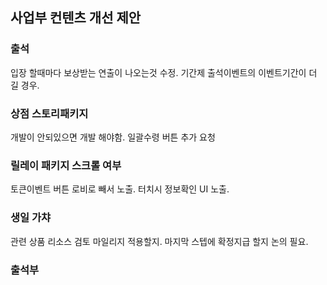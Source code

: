 ## 사업부 컨텐츠 개선 제안

### 출석 
입장 할때마다 보상받는 연출이 나오는것 수정.
기간제 출석이벤트의 이벤트기간이 더 길 경우. 

### 상점 스토리패키지 
개발이 안되있으면 개발 해야함.
일괄수령 버튼 추가 요청

### 릴레이 패키지 스크롤 여부 
토큰이벤트 버튼 로비로 빼서 노출.
터치시 정보확인 UI 노출.

### 생일 가챠 
관련 상품 리소스 검토
마일리지 적용할지. 마지막 스텝에 확정지급 할지 논의 필요.

### 출석부


